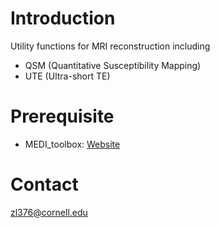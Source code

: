 # Introduction
Utility functions for MRI reconstruction including

* QSM (Quantitative Susceptibility Mapping)
* UTE (Ultra-short TE)

# Prerequisite
- MEDI_toolbox:  [Website](http://weill.cornell.edu/mri/pages/qsm.html)

# Contact
zl376@cornell.edu